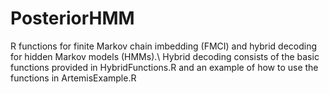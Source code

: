 # PosteriorHMM
R functions for finite Markov chain imbedding (FMCI) and hybrid decoding for hidden Markov models (HMMs).\ 
Hybrid decoding consists of the basic functions provided in HybridFunctions.R and an example of how to use the functions in ArtemisExample.R  
